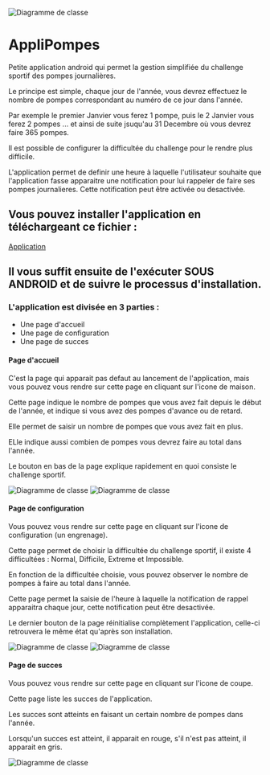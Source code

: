 ![Diagramme de classe](https://github.com/clementor5/AppliPompes/blob/main/img/logo_application.png)

# AppliPompes

Petite application android qui permet la gestion simplifiée du challenge sportif des pompes journalières.

Le principe est simple, chaque jour de l'année, vous devrez effectuez le nombre de pompes correspondant au numéro de ce jour dans l'année.

Par exemple le premier Janvier vous ferez 1 pompe, puis le 2 Janvier vous ferez 2 pompes ... et ainsi de suite jsuqu'au 31 Decembre où vous devrez faire 365 pompes.

Il est possible de configurer la difficultée du challenge pour le rendre plus difficile.

L'application permet de definir une heure à laquelle l'utilisateur souhaite que l'application fasse apparaitre une notification pour lui rappeler de faire ses pompes journalieres. Cette notification peut être activée ou desactivée.

## Vous pouvez installer l'application en téléchargeant ce fichier :
[Application](https://github.com/clementor5/AppliPompes/blob/main/apk/app-debug.apk)

## Il vous suffit ensuite de l'exécuter SOUS ANDROID et de suivre le processus d'installation.

### L'application est divisée en 3 parties :
- Une page d'accueil
- Une page de configuration
- Une page de succes

#### Page d'accueil
C'est la page qui apparait pas defaut au lancement de l'application, mais vous pouvez vous rendre sur cette page en cliquant sur l'icone de maison.

Cette page indique le nombre de pompes que vous avez fait depuis le début de l'année, et indique si vous avez des pompes d'avance ou de retard.

Elle permet de saisir un nombre de pompes que vous avez fait en plus.

ELle indique aussi combien de pompes vous devrez faire au total dans l'année.

Le bouton en bas de la page explique rapidement en quoi consiste le challenge sportif.

![Diagramme de classe](https://github.com/clementor5/AppliPompes/blob/main/img/accueil_1.png)
![Diagramme de classe](https://github.com/clementor5/AppliPompes/blob/main/img/accueil_2.png)

#### Page de configuration
Vous pouvez vous rendre sur cette page en cliquant sur l'icone de configuration (un engrenage).

Cette page permet de choisir la difficultée du challenge sportif, il existe 4 difficultées : Normal, Difficile, Extreme et Impossible.

En fonction de la difficultée choisie, vous pouvez observer le nombre de pompes à faire au total dans l'année.

Cette page permet la saisie de l'heure à laquelle la notification de rappel apparaitra chaque jour, cette notification peut être desactivée.

Le dernier bouton de la page réinitialise complètement l'application, celle-ci retrouvera le même état qu'après son installation.

![Diagramme de classe](https://github.com/clementor5/AppliPompes/blob/main/img/configuration_1.png)
![Diagramme de classe](https://github.com/clementor5/AppliPompes/blob/main/img/configuration_2.png)

#### Page de succes
Vous pouvez vous rendre sur cette page en cliquant sur l'icone de coupe.

Cette page liste les succes de l'application.

Les succes sont atteints en faisant un certain nombre de pompes dans l'année.

Lorsqu'un succes est atteint, il apparait en rouge, s'il n'est pas atteint, il apparait en gris.

![Diagramme de classe](https://github.com/clementor5/AppliPompes/blob/main/img/succes.png)
